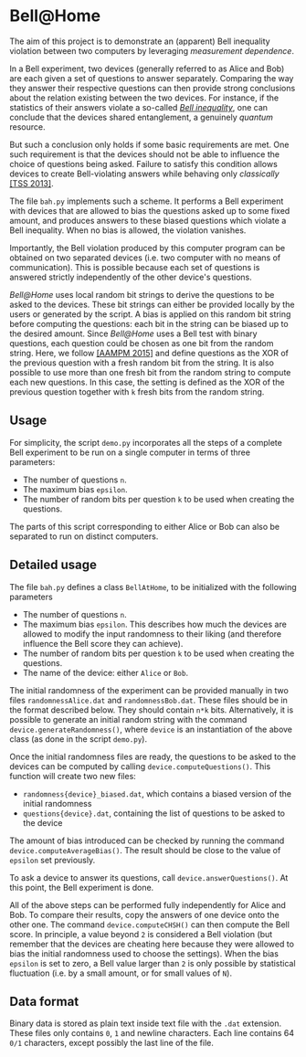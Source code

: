 Bell@Home
===========

The aim of this project is to demonstrate an (apparent) Bell inequality violation between two computers by leveraging *measurement dependence*.

In a Bell experiment, two devices (generally referred to as Alice and Bob) are each given a set of questions to answer separately. Comparing the way they answer their respective questions can then provide strong conclusions about the relation existing between the two devices. For instance, if the statistics of their answers violate a so-called [*Bell inequality*](https://arxiv.org/abs/1303.2849), one can conclude that the devices shared entanglement, a genuinely *quantum* resource.

But such a conclusion only holds if some basic requirements are met. One such requirement is that the devices should not be able to influence the choice of questions being asked. Failure to satisfy this condition allows devices to create Bell-violating answers while behaving only *classically* [[TSS 2013]](https://arxiv.org/abs/1304.3598).

The file `bah.py` implements such a scheme. It performs a Bell experiment with devices that are allowed to bias the questions asked up to some fixed amount, and produces answers to these biased questions which violate a Bell inequality. When no bias is allowed, the violation vanishes.

Importantly, the Bell violation produced by this computer program can be obtained on two separated devices (i.e. two computer with no means of communication). This is possible because each set of questions is answered strictly independently of the other device's questions.

*Bell@Home* uses local random bit strings to derive the questions to be asked to the devices. These bit strings can either be provided locally by the users or generated by the script. A bias is applied on this random bit string before computing the questions: each bit in the string can be biased up to the desired amount. Since *Bell@Home* uses a Bell test with binary questions, each question could be chosen as one bit from the random string. Here, we follow [[AAMPM 2015]](https://arxiv.org/abs/1506.02712) and define questions as the XOR of the previous question with a fresh random bit from the string. It is also possible to use more than one fresh bit from the random string to compute each new questions. In this case, the setting is defined as the XOR of the previous question together with `k` fresh bits from the random string.


Usage
-----

For simplicity, the script `demo.py` incorporates all the steps of a complete Bell experiment to be run on a single computer in terms of three parameters:

- The number of questions `n`.
- The maximum bias `epsilon`.
- The number of random bits per question `k` to be used when creating the questions.

The parts of this script corresponding to either Alice or Bob can also be separated to run on distinct computers.


Detailed usage
-----

The file `bah.py` defines a class `BellAtHome`, to be initialized with the following parameters

- The number of questions `n`.
- The maximum bias `epsilon`. This describes how much the devices are allowed to modify the input randomness to their liking (and therefore influence the Bell score they can achieve).
- The number of random bits per question `k` to be used when creating the questions.
- The name of the device: either `Alice` or `Bob`.

The initial randomness of the experiment can be provided manually in two files `randomnessAlice.dat` and `randomnessBob.dat`. These files should be in the format described below. They should contain `n*k` bits. Alternatively, it is possible to generate an initial random string with the command `device.generateRandomness()`, where `device` is an instantiation of the above class (as done in the script `demo.py`).

Once the initial randomness files are ready, the questions to be asked to the devices can be computed by calling `device.computeQuestions()`. This function will create two new files:

- `randomness{device}_biased.dat`, which contains a biased version of the initial randomness
- `questions{device}.dat`, containing the list of questions to be asked to the device

The amount of bias introduced can be checked by running the command `device.computeAverageBias()`. The result should be close to the value of `epsilon` set previously.

To ask a device to answer its questions, call `device.answerQuestions()`. At this point, the Bell experiment is done.

All of the above steps can be performed fully independently for Alice and Bob. To compare their results, copy the answers of one device onto the other one. The command `device.computeCHSH()` can then compute the Bell score. In principle, a value beyond `2` is considered a Bell violation (but remember that the devices are cheating here because they were allowed to bias the initial randomness used to choose the settings). When the bias `epsilon` is set to zero, a Bell value larger than `2` is only possible by statistical fluctuation (i.e. by a small amount, or for small values of `N`).


Data format
-----------
Binary data is stored as plain text inside text file with the `.dat` extension. These files only contains `0`, `1` and newline characters. Each line contains 64 `0/1` characters, except possibly the last line of the file.
